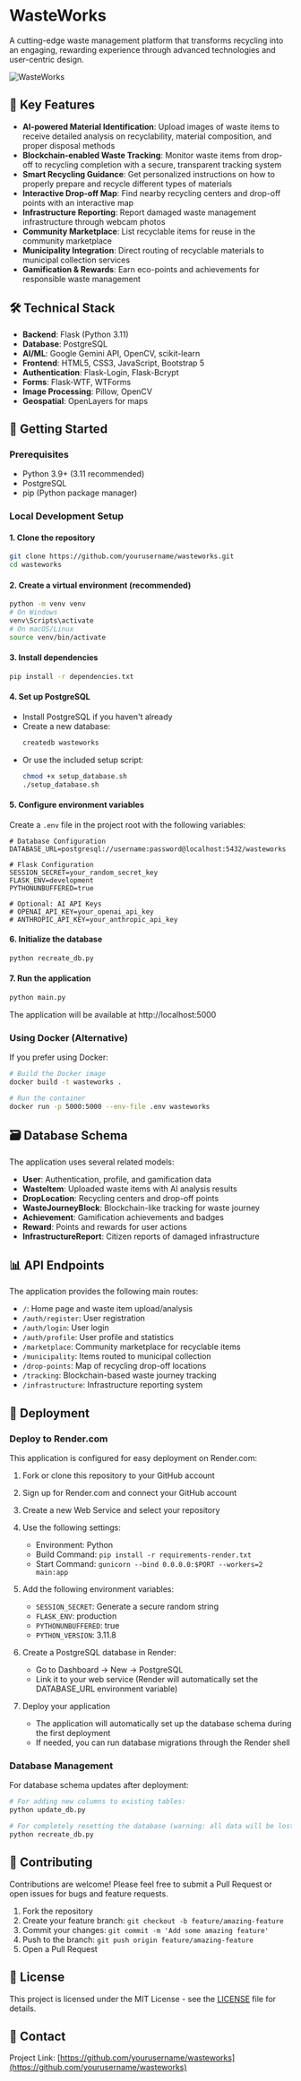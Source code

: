 # WasteWorks

A cutting-edge waste management platform that transforms recycling into an engaging, rewarding experience through advanced technologies and user-centric design.

![WasteWorks](static/img/logo.png)

## 🌟 Key Features

- **AI-powered Material Identification**: Upload images of waste items to receive detailed analysis on recyclability, material composition, and proper disposal methods
- **Blockchain-enabled Waste Tracking**: Monitor waste items from drop-off to recycling completion with a secure, transparent tracking system
- **Smart Recycling Guidance**: Get personalized instructions on how to properly prepare and recycle different types of materials
- **Interactive Drop-off Map**: Find nearby recycling centers and drop-off points with an interactive map
- **Infrastructure Reporting**: Report damaged waste management infrastructure through webcam photos
- **Community Marketplace**: List recyclable items for reuse in the community marketplace
- **Municipality Integration**: Direct routing of recyclable materials to municipal collection services
- **Gamification & Rewards**: Earn eco-points and achievements for responsible waste management

## 🛠️ Technical Stack

- **Backend**: Flask (Python 3.11)
- **Database**: PostgreSQL
- **AI/ML**: Google Gemini API, OpenCV, scikit-learn
- **Frontend**: HTML5, CSS3, JavaScript, Bootstrap 5
- **Authentication**: Flask-Login, Flask-Bcrypt
- **Forms**: Flask-WTF, WTForms
- **Image Processing**: Pillow, OpenCV
- **Geospatial**: OpenLayers for maps

## 🚀 Getting Started

### Prerequisites

- Python 3.9+ (3.11 recommended)
- PostgreSQL
- pip (Python package manager)

### Local Development Setup

#### 1. Clone the repository
```bash
git clone https://github.com/yourusername/wasteworks.git
cd wasteworks
```

#### 2. Create a virtual environment (recommended)
```bash
python -m venv venv
# On Windows
venv\Scripts\activate
# On macOS/Linux
source venv/bin/activate
```

#### 3. Install dependencies
```bash
pip install -r dependencies.txt
```

#### 4. Set up PostgreSQL
- Install PostgreSQL if you haven't already
- Create a new database:
  ```bash
  createdb wasteworks
  ```
- Or use the included setup script:
  ```bash
  chmod +x setup_database.sh
  ./setup_database.sh
  ```

#### 5. Configure environment variables
Create a `.env` file in the project root with the following variables:
```
# Database Configuration
DATABASE_URL=postgresql://username:password@localhost:5432/wasteworks

# Flask Configuration
SESSION_SECRET=your_random_secret_key
FLASK_ENV=development
PYTHONUNBUFFERED=true

# Optional: AI API Keys
# OPENAI_API_KEY=your_openai_api_key
# ANTHROPIC_API_KEY=your_anthropic_api_key
```

#### 6. Initialize the database
```bash
python recreate_db.py
```

#### 7. Run the application
```bash
python main.py
```
The application will be available at http://localhost:5000

### Using Docker (Alternative)

If you prefer using Docker:

```bash
# Build the Docker image
docker build -t wasteworks .

# Run the container
docker run -p 5000:5000 --env-file .env wasteworks
```

## 🗃️ Database Schema

The application uses several related models:

- **User**: Authentication, profile, and gamification data
- **WasteItem**: Uploaded waste items with AI analysis results
- **DropLocation**: Recycling centers and drop-off points
- **WasteJourneyBlock**: Blockchain-like tracking for waste journey
- **Achievement**: Gamification achievements and badges
- **Reward**: Points and rewards for user actions
- **InfrastructureReport**: Citizen reports of damaged infrastructure

## 📊 API Endpoints

The application provides the following main routes:

- `/`: Home page and waste item upload/analysis
- `/auth/register`: User registration
- `/auth/login`: User login
- `/auth/profile`: User profile and statistics
- `/marketplace`: Community marketplace for recyclable items
- `/municipality`: Items routed to municipal collection
- `/drop-points`: Map of recycling drop-off locations
- `/tracking`: Blockchain-based waste journey tracking
- `/infrastructure`: Infrastructure reporting system

## 🚀 Deployment

### Deploy to Render.com

This application is configured for easy deployment on Render.com:

1. Fork or clone this repository to your GitHub account
2. Sign up for Render.com and connect your GitHub account
3. Create a new Web Service and select your repository
4. Use the following settings:
   - Environment: Python
   - Build Command: `pip install -r requirements-render.txt`
   - Start Command: `gunicorn --bind 0.0.0.0:$PORT --workers=2 main:app`

5. Add the following environment variables:
   - `SESSION_SECRET`: Generate a secure random string
   - `FLASK_ENV`: production
   - `PYTHONUNBUFFERED`: true
   - `PYTHON_VERSION`: 3.11.8

6. Create a PostgreSQL database in Render:
   - Go to Dashboard → New → PostgreSQL
   - Link it to your web service (Render will automatically set the DATABASE_URL environment variable)

7. Deploy your application
   - The application will automatically set up the database schema during the first deployment
   - If needed, you can run database migrations through the Render shell

### Database Management

For database schema updates after deployment:

```bash
# For adding new columns to existing tables:
python update_db.py

# For completely resetting the database (warning: all data will be lost):
python recreate_db.py
```

## 🤝 Contributing

Contributions are welcome! Please feel free to submit a Pull Request or open issues for bugs and feature requests.

1. Fork the repository
2. Create your feature branch: `git checkout -b feature/amazing-feature`
3. Commit your changes: `git commit -m 'Add some amazing feature'`
4. Push to the branch: `git push origin feature/amazing-feature`
5. Open a Pull Request

## 📝 License

This project is licensed under the MIT License - see the [LICENSE](LICENSE) file for details.

## 📧 Contact

Project Link: [https://github.com/yourusername/wasteworks](https://github.com/yourusername/wasteworks)